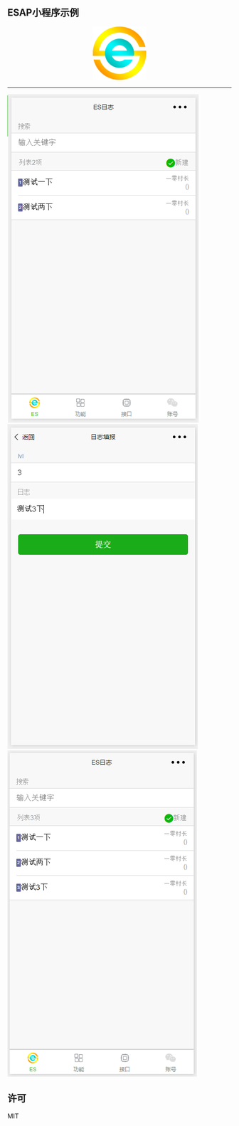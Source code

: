 ## ESAP小程序示例

<p align="center">
  <img src="./image/logo.png" width="120">
</p>

<hr />

![](/snap/demo1.png)
![](/snap/demo2.png)
![](/snap/demo3.png)

## 许可
MIT